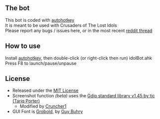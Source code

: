 ## The bot

This bot is coded with [autohotkey](https://autohotkey.com/)  
It is meant to be used with Crusaders of The Lost Idols  
Please report any bugs / issues here, or in the most recent [reddit thread](https://www.reddit.com/r/cotlibot/)

## How to use

Install [autohotkey](https://autohotkey.com/), then double-click (or right-click then run) idolBot.ahk  
Press F8 to launch/pause/unpause

## License

* Released under the [MIT License](LICENSE)  
* Screenshot function *(beta)* uses the [Gdip standard library v1.45 by tic (Tariq Porter)](https://github.com/tariqporter/Gdip) 
  * Modified by [Cruncher1](https://goo.gl/wiouSi)
* GUI Font is [Grobold](https://www.dafont.com/grobold.font), by [Guy Buhry](https://www.dafont.com/guy-buhry.d1243)
